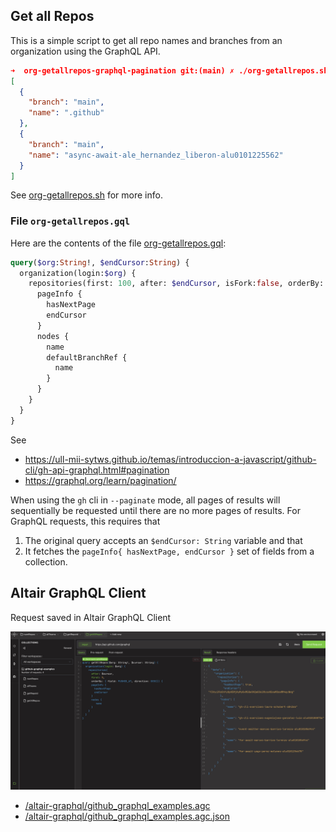 ## Get all Repos


This is a simple script to get all repo names and branches from an organization using the GraphQL API.


```json 
➜  org-getallrepos-graphql-pagination git:(main) ✗ ./org-getallrepos.sh | jq '[ .[0, 1] ]' -
[
  {
    "branch": "main",
    "name": ".github"
  },
  {
    "branch": "main",
    "name": "async-await-ale_hernandez_liberon-alu0101225562"
  }
]
```

See [org-getallrepos.sh](org-getallrepos.sh) for more info.

### File `org-getallrepos.gql`

Here are the contents of the file [org-getallrepos.gql](org-getallrepos.gql):

```graphql
query($org:String!, $endCursor:String) {
  organization(login:$org) {
    repositories(first: 100, after: $endCursor, isFork:false, orderBy: {field:NAME, direction:ASC}) {
      pageInfo {
        hasNextPage
        endCursor
      }
      nodes {
        name
        defaultBranchRef {
          name
        }
      }
    }
  }
}
```

See 

* <https://ull-mii-sytws.github.io/temas/introduccion-a-javascript/github-cli/gh-api-graphql.html#pagination>
* <https://graphql.org/learn/pagination/>

When using the `gh` cli in `--paginate` mode, all pages of results will sequentially be requested until there are no more pages of results. For GraphQL requests, this requires that 

1. The original query accepts an `$endCursor: String` variable and that 
2. It fetches the `pageInfo{ hasNextPage, endCursor }` set of fields from a collection.

## Altair GraphQL Client

Request saved in Altair GraphQL Client

![REPO RENAME Altair GraphQL Client](/images/altair-allrepos.png)
* [/altair-graphql/github_graphql_examples.agc](/altair-graphql/github_graphql_examples.agc)
* [/altair-graphql/github_graphql_examples.agc.json](/altair-graphql/github_graphql_examples.agc.json)